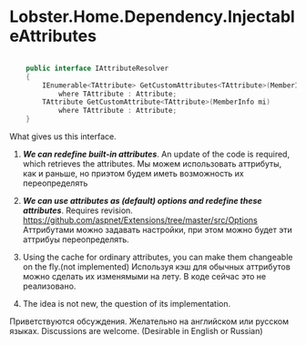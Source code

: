 # Lobster.Home.Dependency.InjectableAttributes


```csharp

    public interface IAttributeResolver
    {
        IEnumerable<TAttribute> GetCustomAttributes<TAttribute>(MemberInfo mi)
            where TAttribute : Attribute;
        TAttribute GetCustomAttribute<TAttribute>(MemberInfo mi)
            where TAttribute : Attribute;
    }

```

What gives us this interface.

1. ***We can redefine built-in attributes***. An update of the code is required, which retrieves the attributes.
Мы можем использовать аттрибуты, как и раньше, но приэтом будем иметь возможность их переопределять

2. ***We can use attributes as (default) options and redefine these attributes***. Requires revision.
https://github.com/aspnet/Extensions/tree/master/src/Options
Аттрибутами можно задавать настройки, при этом можно будет эти аттрибуы переопределять.

3. Using the cache for ordinary attributes, you can make them changeable on the fly.(not implemented)
Используя кэш для обычных аттрибутов можно сделать их изменямыми на лету. В коде сейчас это не реализовано.

4. The idea is not new, the question of its implementation.


Приветствуются обсуждения. Желательно на английском или русском языках.
Discussions are welcome. (Desirable in English or Russian)
